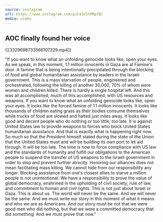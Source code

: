 ```yaml
---
source: instagram
url: https://www.instagram.com/p/C41d1tPRp7B/
media: video
---
```


## AOC finally found her voice

![[3329698733566107329.mp4]]

"If you want to know what an unfolding genocide looks like, open your eyes.
As we speak, in this moment, 1.1 million innocents in Gaza are at Famine's door.
A famine that is being intentionally precipitated through the blocking of food and global humanitarian assistance
by leaders in the Israeli government.
This is a mass starvation of people, engineered and orchestrated, following the killing of another 30,000,
70% of whom were women and children killed.
There is hardly a single hospital left.
And this was all accomplished, much of this accomplished, with US resources and weapons.
If you want to know what an unfolding genocide looks like, open your eyes.
It looks like the forced famine of 1.1 million innocents.
It looks like thousands of children eating grass as their bodies consume themselves
while trucks of food are slowed and halted just miles away.
It looks like good and decent people who do nothing or too little, too late.
It is against United States law to provide weapons to forces who block United States humanitarian assistance.
And that is exactly what is happening right now.
So much so that the President himself stated during the state of the Union that the United States must and will be building its own port to let aid through.
It will be too late.
The time is now to force compliance with US law and the standards of humanity
and fulfill our obligations to the American people to suspend the transfer of US weapons to the Israeli government in order to stop and prevent further atrocity.
Honoring our alliances does not mean facilitating mass killing.
We cannot hide from our responsibility any longer.
Blocking assistance from one's closest allies to starve a million people is not unintentional.
We have a responsibility to prove the value of global democracy, enshrined in the upholding of civil society, rule of law, and commitment to human and civil rights.
This is not just about Israel or Gaza.
This is about us.
The world will never be the same.
And we will never be the same.
And we must write our story in this moment of what it means and who we are as Americans.
And our story must be not that we were good men who did nothing, but that we were a committed democracy that did something.
And we must prove that now."